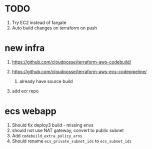 # TODO

1. Try EC2 instead of fargate
2. Auto build changes on terraform on push

# new infra

1. https://github.com/cloudposse/terraform-aws-codebuild/
2. https://github.com/cloudposse/terraform-aws-ecs-codepipeline/

   1. already have source build

3. add ecr repo

# ecs webapp

1. Should fix deploy3 build - missing envs
1. should not use NAT gateway, convert to public subnet
1. Add `codebuild_extra_policy_arns`
1. Should rename `ecs_private_subnet_ids` to `ecs_subnet_ids`
